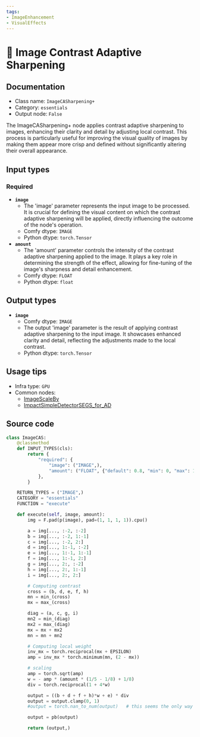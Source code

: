 ```yaml
---
tags:
- ImageEnhancement
- VisualEffects
---
```


# 🔧 Image Contrast Adaptive Sharpening
## Documentation
- Class name: `ImageCASharpening+`
- Category: `essentials`
- Output node: `False`

The ImageCASharpening+ node applies contrast adaptive sharpening to images, enhancing their clarity and detail by adjusting local contrast. This process is particularly useful for improving the visual quality of images by making them appear more crisp and defined without significantly altering their overall appearance.
## Input types
### Required
- **`image`**
    - The 'image' parameter represents the input image to be processed. It is crucial for defining the visual content on which the contrast adaptive sharpening will be applied, directly influencing the outcome of the node's operation.
    - Comfy dtype: `IMAGE`
    - Python dtype: `torch.Tensor`
- **`amount`**
    - The 'amount' parameter controls the intensity of the contrast adaptive sharpening applied to the image. It plays a key role in determining the strength of the effect, allowing for fine-tuning of the image's sharpness and detail enhancement.
    - Comfy dtype: `FLOAT`
    - Python dtype: `float`
## Output types
- **`image`**
    - Comfy dtype: `IMAGE`
    - The output 'image' parameter is the result of applying contrast adaptive sharpening to the input image. It showcases enhanced clarity and detail, reflecting the adjustments made to the local contrast.
    - Python dtype: `torch.Tensor`
## Usage tips
- Infra type: `GPU`
- Common nodes:
    - [ImageScaleBy](../../Comfy/Nodes/ImageScaleBy.md)
    - [ImpactSimpleDetectorSEGS_for_AD](../../ComfyUI-Impact-Pack/Nodes/ImpactSimpleDetectorSEGS_for_AD.md)



## Source code
```python
class ImageCAS:
    @classmethod
    def INPUT_TYPES(cls):
        return {
            "required": {
                "image": ("IMAGE",),
                "amount": ("FLOAT", {"default": 0.8, "min": 0, "max": 1, "step": 0.05}),
            },
        }

    RETURN_TYPES = ("IMAGE",)
    CATEGORY = "essentials"
    FUNCTION = "execute"

    def execute(self, image, amount):
        img = F.pad(p(image), pad=(1, 1, 1, 1)).cpu()

        a = img[..., :-2, :-2]
        b = img[..., :-2, 1:-1]
        c = img[..., :-2, 2:]
        d = img[..., 1:-1, :-2]
        e = img[..., 1:-1, 1:-1]
        f = img[..., 1:-1, 2:]
        g = img[..., 2:, :-2]
        h = img[..., 2:, 1:-1]
        i = img[..., 2:, 2:]

        # Computing contrast
        cross = (b, d, e, f, h)
        mn = min_(cross)
        mx = max_(cross)

        diag = (a, c, g, i)
        mn2 = min_(diag)
        mx2 = max_(diag)
        mx = mx + mx2
        mn = mn + mn2

        # Computing local weight
        inv_mx = torch.reciprocal(mx + EPSILON)
        amp = inv_mx * torch.minimum(mn, (2 - mx))

        # scaling
        amp = torch.sqrt(amp)
        w = - amp * (amount * (1/5 - 1/8) + 1/8)
        div = torch.reciprocal(1 + 4*w)

        output = ((b + d + f + h)*w + e) * div
        output = output.clamp(0, 1)
        #output = torch.nan_to_num(output)   # this seems the only way to ensure there are no NaNs

        output = pb(output)

        return (output,)

```
